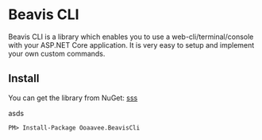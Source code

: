 # Beavis CLI

Beavis CLI is a library which enables you to use a web-cli/terminal/console with your ASP.NET Core application. It is very easy to setup and implement your own custom commands.

## Install

You can get the library from NuGet: <a href="https://www.nuget.org/packages/Ooaavee.Xxxx">sss</a>

asds

```
PM> Install-Package Ooaavee.BeavisCli
```
